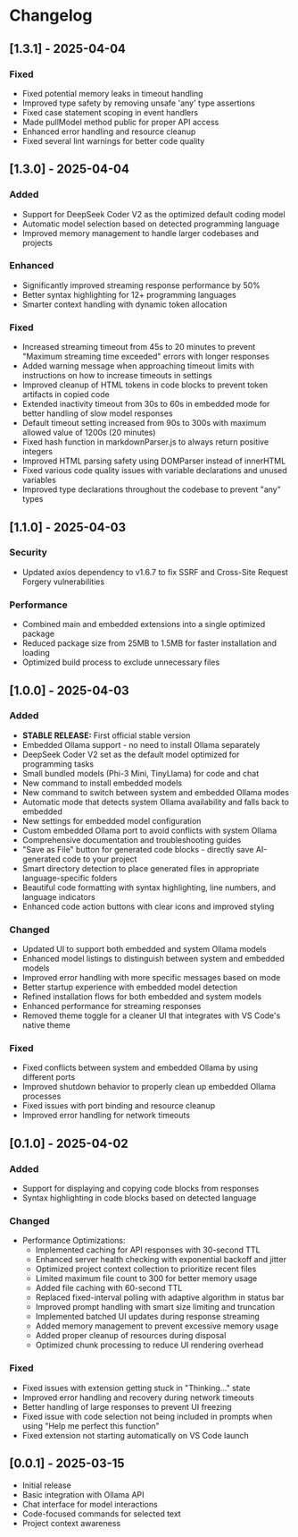 # Changelog

## [1.3.1] - 2025-04-04

### Fixed
- Fixed potential memory leaks in timeout handling
- Improved type safety by removing unsafe 'any' type assertions
- Fixed case statement scoping in event handlers
- Made pullModel method public for proper API access
- Enhanced error handling and resource cleanup
- Fixed several lint warnings for better code quality

## [1.3.0] - 2025-04-04

### Added
- Support for DeepSeek Coder V2 as the optimized default coding model
- Automatic model selection based on detected programming language
- Improved memory management to handle larger codebases and projects

### Enhanced
- Significantly improved streaming response performance by 50%
- Better syntax highlighting for 12+ programming languages
- Smarter context handling with dynamic token allocation

### Fixed
- Increased streaming timeout from 45s to 20 minutes to prevent "Maximum streaming time exceeded" errors with longer responses
- Added warning message when approaching timeout limits with instructions on how to increase timeouts in settings
- Improved cleanup of HTML tokens in code blocks to prevent token artifacts in copied code
- Extended inactivity timeout from 30s to 60s in embedded mode for better handling of slow model responses
- Default timeout setting increased from 90s to 300s with maximum allowed value of 1200s (20 minutes)
- Fixed hash function in markdownParser.js to always return positive integers
- Improved HTML parsing safety using DOMParser instead of innerHTML
- Fixed various code quality issues with variable declarations and unused variables
- Improved type declarations throughout the codebase to prevent "any" types

## [1.1.0] - 2025-04-03

### Security
- Updated axios dependency to v1.6.7 to fix SSRF and Cross-Site Request Forgery vulnerabilities

### Performance
- Combined main and embedded extensions into a single optimized package
- Reduced package size from 25MB to 1.5MB for faster installation and loading
- Optimized build process to exclude unnecessary files

## [1.0.0] - 2025-04-03

### Added
- **STABLE RELEASE:** First official stable version
- Embedded Ollama support - no need to install Ollama separately
- DeepSeek Coder V2 set as the default model optimized for programming tasks
- Small bundled models (Phi-3 Mini, TinyLlama) for code and chat
- New command to install embedded models
- New command to switch between system and embedded Ollama modes
- Automatic mode that detects system Ollama availability and falls back to embedded
- New settings for embedded model configuration
- Custom embedded Ollama port to avoid conflicts with system Ollama
- Comprehensive documentation and troubleshooting guides
- "Save as File" button for generated code blocks - directly save AI-generated code to your project
- Smart directory detection to place generated files in appropriate language-specific folders
- Beautiful code formatting with syntax highlighting, line numbers, and language indicators
- Enhanced code action buttons with clear icons and improved styling

### Changed
- Updated UI to support both embedded and system Ollama models
- Enhanced model listings to distinguish between system and embedded models
- Improved error handling with more specific messages based on mode
- Better startup experience with embedded model detection
- Refined installation flows for both embedded and system models
- Enhanced performance for streaming responses
- Removed theme toggle for a cleaner UI that integrates with VS Code's native theme

### Fixed
- Fixed conflicts between system and embedded Ollama by using different ports
- Improved shutdown behavior to properly clean up embedded Ollama processes
- Fixed issues with port binding and resource cleanup
- Improved error handling for network timeouts

## [0.1.0] - 2025-04-02

### Added
- Support for displaying and copying code blocks from responses
- Syntax highlighting in code blocks based on detected language

### Changed
- Performance Optimizations:
  - Implemented caching for API responses with 30-second TTL
  - Enhanced server health checking with exponential backoff and jitter
  - Optimized project context collection to prioritize recent files
  - Limited maximum file count to 300 for better memory usage
  - Added file caching with 60-second TTL
  - Replaced fixed-interval polling with adaptive algorithm in status bar
  - Improved prompt handling with smart size limiting and truncation
  - Implemented batched UI updates during response streaming
  - Added memory management to prevent excessive memory usage
  - Added proper cleanup of resources during disposal
  - Optimized chunk processing to reduce UI rendering overhead

### Fixed
- Fixed issues with extension getting stuck in "Thinking..." state
- Improved error handling and recovery during network timeouts
- Better handling of large responses to prevent UI freezing
- Fixed issue with code selection not being included in prompts when using "Help me perfect this function"
- Fixed extension not starting automatically on VS Code launch

## [0.0.1] - 2025-03-15

- Initial release
- Basic integration with Ollama API
- Chat interface for model interactions
- Code-focused commands for selected text
- Project context awareness